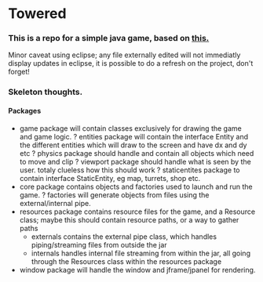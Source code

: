 Towered
=======
### This is a repo for a simple java game, based on <a href="http://towered.blogspot.com">this.</a>

Minor caveat using eclipse; any file externally edited will not immediatly display updates in eclipse, it is possible to
do a refresh on the project, don't forget!

### Skeleton thoughts.

#### Packages
 - game package will contain classes exclusively for drawing the game and game logic.
    ? entities package will contain the interface Entity and the different entities which will draw to the screen and have dx and dy etc
    ? physics package should handle and contain all objects which need to move and clip
    ? viewport package should handle what is seen by the user. totaly clueless how this should work
    ? staticentites package to contain interface StaticEntity, eg map, turrets, shop etc. 
 - core package contains objects and factories used to launch and run the game.
    ? factories will generate objects from files using the external/internal pipe.
 - resources package contains resource files for the game, and a Resource class; maybe this should contain resource paths, or a way to gather paths
    - externals contains the external pipe class, which handles piping/streaming files from outside the jar
    - internals handles internal file streaming from within the jar, all going through the Resources class within the resources package
 - window package will handle the window and jframe/jpanel for rendering.